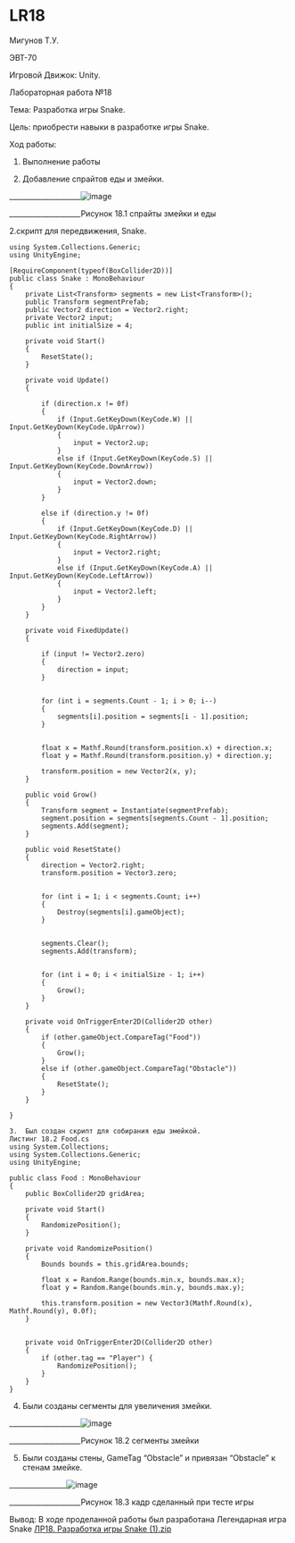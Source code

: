 # LR18

Мигунов Т.У.

ЭВТ-70

Игровой Движок: Unity.

Лабораторная работа №18

Тема: Разработка игры Snake.

Цель: приобрести навыки в разработке игры Snake.

Ход работы:

1.	Выполнение работы

1. Добавление спрайтов еды и змейки.
 
____________________![image](https://user-images.githubusercontent.com/119228138/204997873-821b8d18-5b92-4449-9bd7-69e911db2e3b.png)

 
____________________Рисунок 18.1 спрайты змейки и еды

2.скрипт для передвижения, Snake.
```
using System.Collections.Generic;
using UnityEngine;

[RequireComponent(typeof(BoxCollider2D))]
public class Snake : MonoBehaviour
{
    private List<Transform> segments = new List<Transform>();
    public Transform segmentPrefab;
    public Vector2 direction = Vector2.right;
    private Vector2 input;
    public int initialSize = 4;

    private void Start()
    {
        ResetState();
    }

    private void Update()
    {

        if (direction.x != 0f)
        {
            if (Input.GetKeyDown(KeyCode.W) || Input.GetKeyDown(KeyCode.UpArrow))
            {
                input = Vector2.up;
            }
            else if (Input.GetKeyDown(KeyCode.S) || Input.GetKeyDown(KeyCode.DownArrow))
            {
                input = Vector2.down;
            }
        }

        else if (direction.y != 0f)
        {
            if (Input.GetKeyDown(KeyCode.D) || Input.GetKeyDown(KeyCode.RightArrow))
            {
                input = Vector2.right;
            }
            else if (Input.GetKeyDown(KeyCode.A) || Input.GetKeyDown(KeyCode.LeftArrow))
            {
                input = Vector2.left;
            }
        }
    }

    private void FixedUpdate()
    {

        if (input != Vector2.zero)
        {
            direction = input;
        }


        for (int i = segments.Count - 1; i > 0; i--)
        {
            segments[i].position = segments[i - 1].position;
        }


        float x = Mathf.Round(transform.position.x) + direction.x;
        float y = Mathf.Round(transform.position.y) + direction.y;

        transform.position = new Vector2(x, y);
    }

    public void Grow()
    {
        Transform segment = Instantiate(segmentPrefab);
        segment.position = segments[segments.Count - 1].position;
        segments.Add(segment);
    }

    public void ResetState()
    {
        direction = Vector2.right;
        transform.position = Vector3.zero;


        for (int i = 1; i < segments.Count; i++)
        {
            Destroy(segments[i].gameObject);
        }


        segments.Clear();
        segments.Add(transform);


        for (int i = 0; i < initialSize - 1; i++)
        {
            Grow();
        }
    }

    private void OnTriggerEnter2D(Collider2D other)
    {
        if (other.gameObject.CompareTag("Food"))
        {
            Grow();
        }
        else if (other.gameObject.CompareTag("Obstacle"))
        {
            ResetState();
        }
    }

}

3.	Был создан скрипт для собирания еды змейкой.
Листинг 18.2 Food.cs
using System.Collections;
using System.Collections.Generic;
using UnityEngine;

public class Food : MonoBehaviour
{
    public BoxCollider2D gridArea;

    private void Start()
    {
        RandomizePosition();
    }

    private void RandomizePosition()
    {
        Bounds bounds = this.gridArea.bounds;

        float x = Random.Range(bounds.min.x, bounds.max.x);
        float y = Random.Range(bounds.min.y, bounds.max.y);

        this.transform.position = new Vector3(Mathf.Round(x), Mathf.Round(y), 0.0f);
    }


    private void OnTriggerEnter2D(Collider2D other)
    {
        if (other.tag == "Player") { 
            RandomizePosition();
        }
    }
}
```

4.	Были созданы сегменты для увеличения змейки.
 
____________________![image](https://user-images.githubusercontent.com/119228138/204997913-ed611416-0a48-4b00-bf53-8be2dd13a049.png)

 
____________________Рисунок 18.2 сегменты змейки

5.	Были созданы стены, GameTag  “Obstacle” и привязан “Obstacle” к стенам змейке.
 
 ________________![image](https://user-images.githubusercontent.com/119228138/204997938-b58fc75a-7384-4666-bfc0-61c1a1afda18.png)

 
____________________Рисунок 18.3 кадр сделанный при тесте игры

Вывод: В ходе проделанной работы был разработана Легендарная игра Snake
[ЛР18. Разработка игры Snake (1).zip](https://github.com/TimurMigunov/LR18/files/10130411/18.Snake.1.zip)
